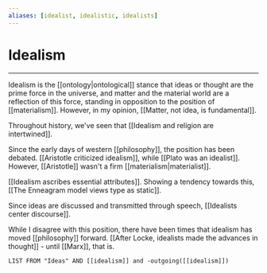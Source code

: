 ```yaml
---
aliases: [idealist, idealistic, idealists]
---
```

# Idealism
---
Idealism is the [[ontology|ontological]] stance that ideas or thought are the prime force in the universe, and matter and the material world are a reflection of this force, standing in opposition to the position of [[materialism]]. However, in my opinion, [[Matter, not idea, is fundamental]]. 

Throughout history, we've seen that [[Idealism and religion are intertwined]]. 

Since the early days of western [[philosophy]], the position has been debated. [[Aristotle criticized idealism]], while [[Plato was an idealist]]. However, [[Aristotle]] wasn't a firm [[materialism|materialist]]. 

[[Idealism ascribes essential attributes]]. Showing a tendency towards this, [[The Enneagram model views type as static]]. 

Since ideas are discussed and transmitted through speech, [[Idealists center discourse]]. 

While I disagree with this position, there have been times that idealism has moved [[philosophy]] forward. [[After Locke, idealists made the advances in thought]] - until [[Marx]], that is.

```dataview
LIST FROM "Ideas" AND [[idealism]] and -outgoing([[idealism]])
```